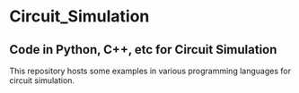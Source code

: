 # Circuit_Simulation
## Code in Python, C++, etc for Circuit Simulation

This repository hosts some examples in various programming languages for circuit simulation.
